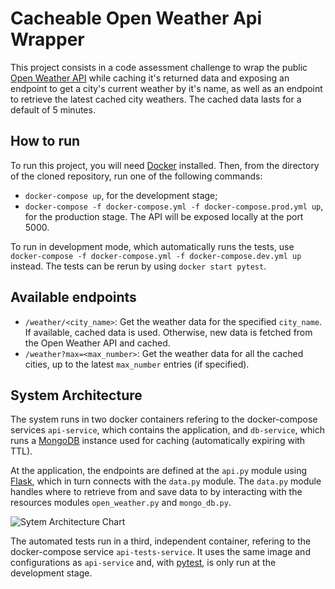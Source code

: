 # Cacheable Open Weather Api Wrapper

This project consists in a code assessment challenge to wrap the public [Open Weather API](https://openweathermap.org/api) while caching it's returned data and exposing an endpoint to get a city's current weather by it's name, as well as an endpoint to retrieve the latest cached city weathers.
The cached data lasts for a default of 5 minutes.

## How to run

To run this project, you will need [Docker](https://www.docker.com/) installed. Then, from the directory of the cloned repository, run one of the following commands:
- ```docker-compose up```, for the development stage;
- ```docker-compose -f docker-compose.yml -f docker-compose.prod.yml up```, for the production stage.
The API will be exposed locally at the port 5000.

To run in development mode, which automatically runs the tests, use ```docker-compose -f docker-compose.yml -f docker-compose.dev.yml up``` instead. The tests can be rerun by using ```docker start pytest```.

## Available endpoints

- ```/weather/<city_name>```: Get the weather data for the specified ```city_name```.  If available, cached data is used. Otherwise, new data is fetched from the Open Weather API and cached.
- ```/weather?max=<max_number>```: Get the weather data for all the cached cities, up to the latest ```max_number``` entries (if specified).

## System Architecture

The system runs in two docker containers refering to the docker-compose services ```api-service```, which contains the application, and ```db-service```, which runs a [MongoDB](https://www.mongodb.com/) instance used for caching (automatically expiring with TTL).

At the application, the endpoints are defined at the ```api.py``` module using [Flask](https://flask.palletsprojects.com/en/1.1.x/), which in turn connects with the ```data.py``` module. The ```data.py``` module handles where to retrieve from and save data to by interacting with the resources modules ```open_weather.py``` and ```mongo_db.py```.

![Sytem Architecture Chart](https://i.ibb.co/T2tdV30/weather-diagram-1.png)

The automated tests run in a third, independent container, refering to the docker-compose service ```api-tests-service```. It uses the same image and configurations as ```api-service``` and, with [pytest](https://docs.pytest.org/en/stable/), is only run at the development stage.
